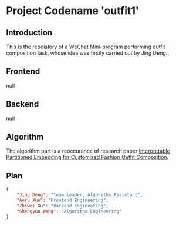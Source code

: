 # Project Codename 'outfit1'
## Introduction
This is the repoistory of a WeChat Mini-program performing outfit composition task, whose idea was firstly carried out by Jing Deng.

## Frontend
null

## Backend
null

## Algorithm
The algorithm part is a reoccurance of research paper [Interpretable Partitioned Embedding for Customized Fashion Outfit Composition](https://arxiv.org/abs/1806.04845).

## Plan
```json
{
    "Jing Deng": "Team leader, Algorithm Assistant",
    "Aoru Xue": "Frontend Engineering",
    "Zhiwei Xu": "Backend Engineering",
    "Shengyun Wang": "Algorithm Engineering"
}
```
